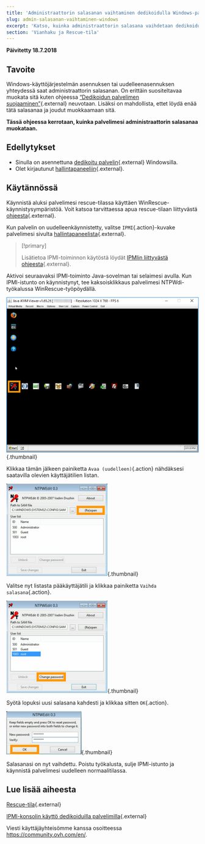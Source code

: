 ```yaml
---
title: 'Administraattorin salasanan vaihtaminen dedikoidulla Windows-palvelimella'
slug: admin-salasanan-vaihtaminen-windows
excerpt: 'Katso, kuinka administraattorin salasana vaihdetaan dedikoidulla Windows-palvelimella'
section: 'Vianhaku ja Rescue-tila'
---
```


**Päivitetty 18.7.2018**

## Tavoite

Windows-käyttöjärjestelmän asennuksen tai uudelleenasennuksen yhteydessä saat administraattorin salasanan. On erittäin suositeltavaa muokata sitä kuten ohjeessa [“Dedikoidun palvelimen suojaaminen”](https://docs.ovh.com/fi/dedicated/dedikoidun-palvelimen-suojaaminen/){.external} neuvotaan. Lisäksi on mahdollista, ettet löydä enää tätä salasanaa ja joudut muokkaamaan sitä.

**Tässä ohjeessa kerrotaan, kuinka palvelimesi administraattorin salasanaa muokataan.**


## Edellytykset

* Sinulla on asennettuna [dedikoitu palvelin](https://www.ovh-hosting.fi/dedikoidut_palvelimet/){.external} Windowsilla.
* Olet kirjautunut [hallintapaneeliin](https://www.ovh.com/auth/?action=gotomanager){.external}.


## Käytännössä

Käynnistä aluksi palvelimesi rescue-tilassa käyttäen WinRescue-käynnistysympäristöä. Voit katsoa tarvittaessa apua rescue-tilaan liittyvästä [ohjeesta](https://docs.ovh.com/fi/dedicated/ovh-rescue/){.external}. 

Kun palvelin on uudelleenkäynnistetty, valitse `IPMI`{.action}-kuvake palvelimesi sivulta [hallintapaneelista](https://www.ovh.com/auth/?action=gotomanager){.external}.

> [!primary]
>
> Lisätietoa IPMI-toiminnon käytöstä löydät [IPMIin liittyvästä ohjeesta](https://docs.ovh.com/fi/dedicated/ipmi-konsolin-kaytto-dedikoidut-palvelimet/){.external}.
>

Aktivoi seuraavaksi IPMI-toiminto Java-sovelman tai selaimesi avulla. Kun IPMI-istunto on käynnistynyt, tee kaksoisklikkaus palvelimesi NTPWdi-työkalussa WinRescue-työpöydällä.

![NTPWdi](images/ntpwdi-tool-01.png){.thumbnail}

Klikkaa tämän jälkeen painiketta `Avaa (uudelleen)`{.action} nähdäksesi saatavilla olevien käyttäjätilien listan.

![NTPWdi](images/ntpwdi-tool-02.png){.thumbnail}

Valitse nyt listasta pääkäyttäjätili ja klikkaa painiketta `Vaihda salasana`{.action}.

![NTPWdi](images/ntpwdi-tool-03.png){.thumbnail}

Syötä lopuksi uusi salasana kahdesti ja klikkaa sitten `OK`{.action}.

![NTPWdi](images/ntpwdi-tool-04.png){.thumbnail}

Salasanasi on nyt vaihdettu. Poistu työkalusta, sulje IPMI-istunto ja käynnistä palvelimesi uudelleen normaalitilassa.


## Lue lisää aiheesta

[Rescue-tila](https://docs.ovh.com/fi/dedicated/ovh-rescue){.external}

[IPMI-konsolin käyttö dedikoiduilla palvelimilla](https://docs.ovh.com/fi/dedicated/ipmi-konsolin-kaytto-dedikoidut-palvelimet/){.external}

Viesti käyttäjäyhteisömme kanssa osoitteessa <https://community.ovh.com/en/>.